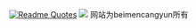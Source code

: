 [![Readme Quotes](https://quotes-github-readme.vercel.app/api?type=horizontal&theme=dark)](https://github.com/piyushsuthar/github-readme-quotes)
![](https://komarev.com/ghpvc/?username=your-github-username&label=网站+游览量)
网站为beimencangyun所有
